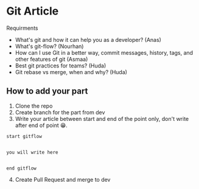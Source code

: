 
# Git Article

Requirments

- What's git and how it can help you as a developer?  (Anas)
- What's git-flow? (Nourhan)
- How can I use Git in a better way, commit messages, history, tags, and other features of git (Asmaa)
- Best git practices for teams? (Huda)
- Git rebase vs merge, when and why? (Huda)

## How to add your part

1. Clone the repo
2. Create branch for the part from dev
3. Write your article between start and end of the point only, don't write after end of point 😁. 

```
start gitflow


you will write here


end gitflow
```

4. Create Pull Request and merge to dev
